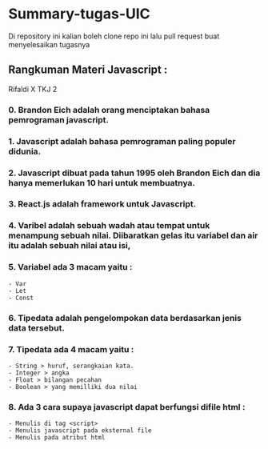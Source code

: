 # Summary-tugas-UIC
Di repository ini kalian boleh clone repo ini lalu pull request buat menyelesaikan tugasnya

## Rangkuman Materi Javascript : 
Rifaldi X TKJ 2
### 0. Brandon Eich adalah orang menciptakan bahasa pemrograman javascript.
### 1. Javascript adalah bahasa pemrograman paling populer didunia.
### 2. Javascript dibuat pada tahun 1995 oleh Brandon Eich dan dia hanya memerlukan 10 hari untuk membuatnya.
### 3. React.js adalah framework untuk Javascript.
### 4. Varibel adalah sebuah wadah atau tempat untuk menampung sebuah nilai. Diibaratkan gelas itu variabel dan air itu adalah sebuah nilai atau isi,
### 5. Variabel ada 3 macam yaitu :
    - Var
    - Let
    - Const
### 6. Tipedata adalah pengelompokan data berdasarkan jenis data tersebut.
### 7. Tipedata ada 4 macam yaitu :
    - String > huruf, serangkaian kata.
    - Integer > angka
    - Float > bilangan pecahan 
    - Boolean > yang memilliki dua nilai
### 8. Ada 3 cara supaya javascript dapat berfungsi difile html :
    - Menulis di tag <script>
    - Menulis javascript pada eksternal file
    - Menulis pada atribut html